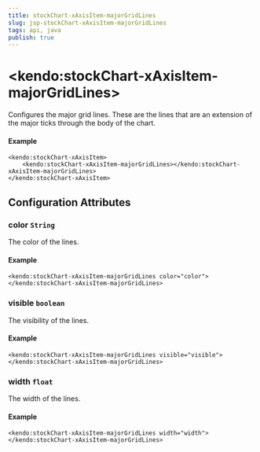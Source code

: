 ```yaml
---
title: stockChart-xAxisItem-majorGridLines
slug: jsp-stockChart-xAxisItem-majorGridLines
tags: api, java
publish: true
---
```


# \<kendo:stockChart-xAxisItem-majorGridLines\>

Configures the major grid lines. These are the lines that are an extension of the major ticks through the
body of the chart.

#### Example
    <kendo:stockChart-xAxisItem>
        <kendo:stockChart-xAxisItem-majorGridLines></kendo:stockChart-xAxisItem-majorGridLines>
    </kendo:stockChart-xAxisItem>

## Configuration Attributes

### color `String`

The color of the lines.

#### Example
    <kendo:stockChart-xAxisItem-majorGridLines color="color">
    </kendo:stockChart-xAxisItem-majorGridLines>

### visible `boolean`

The visibility of the lines.

#### Example
    <kendo:stockChart-xAxisItem-majorGridLines visible="visible">
    </kendo:stockChart-xAxisItem-majorGridLines>

### width `float`

The width of the lines.

#### Example
    <kendo:stockChart-xAxisItem-majorGridLines width="width">
    </kendo:stockChart-xAxisItem-majorGridLines>

